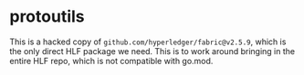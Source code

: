 # protoutils

This is a hacked copy of `github.com/hyperledger/fabric@v2.5.9`, which is the
only direct HLF package we need. This is to work around bringing in the entire
HLF repo, which is not compatible with go.mod.
